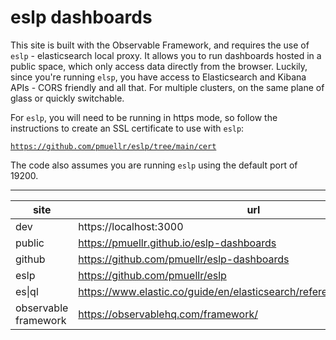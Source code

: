 # eslp dashboards

This site is built with the Observable Framework, and requires the use
of `eslp` - elasticsearch local proxy.  It allows you to run dashboards
hosted in a public space, which only access data directly from the
browser.  Luckily, since you're running `elsp`, you have access to 
Elasticsearch and Kibana APIs - CORS friendly and all that.  For
multiple clusters, on the same plane of glass or quickly switchable.

For `eslp`, you will need to be running in https mode, so follow the
instructions to create an SSL certificate to use with `eslp`:

<code>https://github.com/pmuellr/eslp/tree/main/cert</code>

The code also assumes you are running `eslp` using the default port of 19200.

------------------------------------------------------------------------

| site                 | url
| ------               | -----------------------
| dev                  | https://localhost:3000
| public               | https://pmuellr.github.io/eslp-dashboards
| github               | https://github.com/pmuellr/eslp-dashboards
| eslp                 | https://github.com/pmuellr/eslp
| es\|ql               | https://www.elastic.co/guide/en/elasticsearch/reference/current/esql.html
| observable framework | https://observablehq.com/framework/

